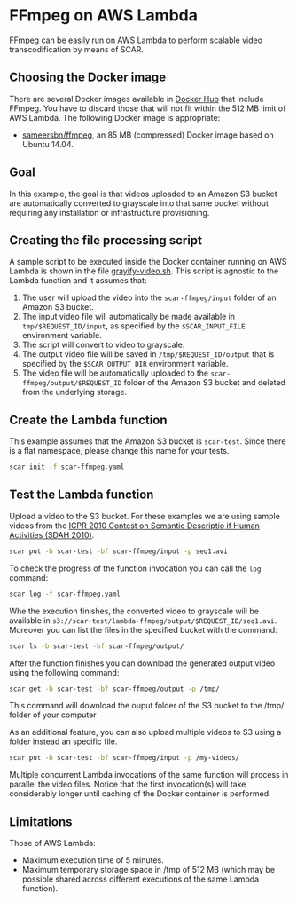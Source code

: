 # FFmpeg on AWS Lambda

[FFmpeg](https://ffmpeg.org/) can be easily run on AWS Lambda to perform scalable video transcodification by means of SCAR.

## Choosing the Docker image

There are several Docker images available in [Docker Hub](https://hub.docker.com/search/?isAutomated=0&isOfficial=0&page=1&pullCount=0&q=ffmpeg&starCount=0) that include FFmpeg. You have to discard those that will not fit within the 512 MB limit of AWS Lambda. The following Docker image is appropriate:

* [sameersbn/ffmpeg](https://hub.docker.com/r/sameersbn/ffmpeg/), an 85 MB (compressed) Docker image based on Ubuntu 14.04.

## Goal

In this example, the goal is that videos uploaded to an Amazon S3 bucket are automatically converted to grayscale into that same bucket without requiring any installation or infrastructure provisioning.

## Creating the file processing script

A sample script to be executed inside the Docker container running on AWS Lambda is shown in the file [grayify-video.sh](grayify-video.sh). This script is agnostic to the Lambda function and it assumes that:

1. The user will upload the video into the `scar-ffmpeg/input` folder of an Amazon S3 bucket.
2. The input video file will automatically be made available in `tmp/$REQUEST_ID/input`, as specified by the `$SCAR_INPUT_FILE` environment variable.
3. The script will convert to video to grayscale.
4. The output video file will be saved in `/tmp/$REQUEST_ID/output` that is specified by the `$SCAR_OUTPUT_DIR` environment variable.
5. The video file will be automatically uploaded to the `scar-ffmpeg/output/$REQUEST_ID` folder of the Amazon S3 bucket and deleted from the underlying storage.

## Create the Lambda function

This example assumes that the Amazon S3 bucket is `scar-test`. Since there is a flat namespace, please change this name for your tests.

```sh
scar init -f scar-ffmpeg.yaml
```

## Test the Lambda function

Upload a video to the S3 bucket. For these examples we are using sample videos from the [ICPR 2010 Contest on Semantic Descriptio if Human Activities (SDAH 2010)](http://cvrc.ece.utexas.edu/SDHA2010/Human_Interaction.html).
```sh
scar put -b scar-test -bf scar-ffmpeg/input -p seq1.avi
```

To check the progress of the function invocation you can call the `log` command:
```sh
scar log -f scar-ffmpeg.yaml
```

Whe the execution finishes, the converted video to grayscale will be available in `s3://scar-test/lambda-ffmpeg/output/$REQUEST_ID/seq1.avi`. Moreover you can list the files in the specified bucket with the command:
```sh
scar ls -b scar-test -bf scar-ffmpeg/output/
```

After the function finishes you can download the generated output video using the following command:
```sh
scar get -b scar-test -bf scar-ffmpeg/output -p /tmp/
```
This command will download the ouput folder of the S3 bucket to the /tmp/ folder of your computer

As an additional feature, you can also upload multiple videos to S3 using a folder instead an specific file.
```sh
scar put -b scar-test -bf scar-ffmpeg/input -p /my-videos/
```
Multiple concurrent Lambda invocations of the same function will process in parallel the video files. Notice that the first invocation(s) will take considerably longer until caching of the Docker container is performed.

## Limitations

Those of AWS Lambda:

* Maximum execution time of 5 minutes.
* Maximum temporary storage space in /tmp of 512 MB (which may be possible shared across different executions of the same Lambda function).
